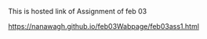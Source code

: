 This is hosted link of Assignment of feb 03 

https://nanawagh.github.io/feb03Wabpage/feb03ass1.html
